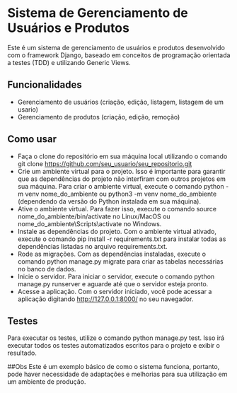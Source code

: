 # Sistema de Gerenciamento de Usuários e Produtos
Este é um sistema de gerenciamento de usuários e produtos desenvolvido com o framework Django, baseado em conceitos de programação orientada a testes (TDD) e utilizando Generic Views.

## Funcionalidades
- Gerenciamento de usuários (criação, edição, listagem, listagem de um usario)
- Gerenciamento de produtos (criação, edição, remoção)

## Como usar
- Faça o clone do repositório em sua máquina local utilizando o comando git clone https://github.com/seu_usuario/seu_repositorio.git
-  Crie um ambiente virtual para o projeto. Isso é importante para garantir que as dependências do projeto não interfiram com outros projetos em sua máquina. Para criar o ambiente virtual, execute o comando python -m venv nome_do_ambiente ou python3 -m venv nome_do_ambiente (dependendo da versão do Python instalada em sua máquina).
- Ative o ambiente virtual. Para fazer isso, execute o comando source nome_do_ambiente/bin/activate no Linux/MacOS ou nome_do_ambiente\Scripts\activate no Windows.
- Instale as dependências do projeto. Com o ambiente virtual ativado, execute o comando pip install -r requirements.txt para instalar todas as dependências listadas no arquivo requirements.txt.
- Rode as migrações. Com as dependências instaladas, execute o comando python manage.py migrate para criar as tabelas necessárias no banco de dados.
- Inicie o servidor. Para iniciar o servidor, execute o comando python manage.py runserver e aguarde até que o servidor esteja pronto.
- Acesse a aplicação. Com o servidor iniciado, você pode acessar a aplicação digitando http://127.0.0.1:8000/ no seu navegador.
## Testes
Para executar os testes, utilize o comando python manage.py test. Isso irá executar todos os testes automatizados escritos para o projeto e exibir o resultado.

##Obs
Este é um exemplo básico de como o sistema funciona, portanto, pode haver necessidade de adaptações e melhorias para sua utilização em um ambiente de produção.
